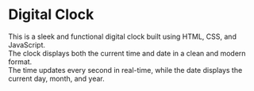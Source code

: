 # Digital Clock
This is a sleek and functional digital clock built using HTML, CSS, and JavaScript. <br>The clock displays both the current time and date in a clean and modern format. <br>The time updates every second in real-time, while the date displays the current day, month, and year.